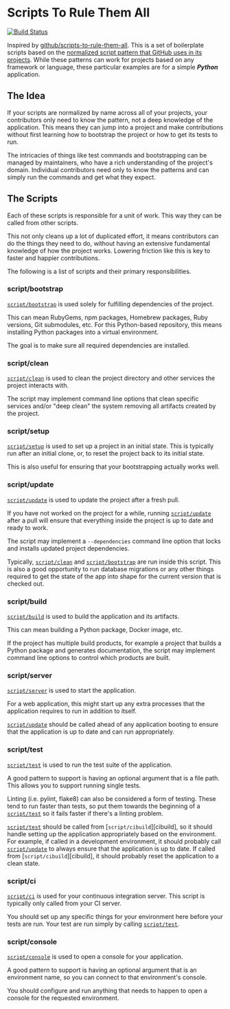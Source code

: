 # Scripts To Rule Them All

[![Build Status](https://travis-ci.org/cmlccie/scripts-to-rule-them-all-python.svg?branch=master)](https://travis-ci.org/cmlccie/scripts-to-rule-them-all-python)

Inspired by [github/scripts-to-rule-them-all](https://github.com/github/scripts-to-rule-them-all).
This is a set of boilerplate scripts based on the [normalized script pattern
that GitHub uses in its projects](http://githubengineering.com/scripts-to-rule-them-all/). While
these patterns can work for projects based on any framework or language, these particular examples
are for a simple ***Python*** application.

## The Idea

If your scripts are normalized by name across all of your projects, your contributors only need to
know the pattern, not a deep knowledge of the application. This means they can jump into a project
and make contributions without first learning how to bootstrap the project or how to get its tests
to run.

The intricacies of things like test commands and bootstrapping can be managed by maintainers, who
have a rich understanding of the project's domain. Individual contributors need only to know the
patterns and can simply run the commands and get what they expect.

## The Scripts

Each of these scripts is responsible for a unit of work. This way they can be called from other
scripts.

This not only cleans up a lot of duplicated effort, it means contributors can do the things they
need to do, without having an extensive fundamental knowledge of how the project works. Lowering
friction like this is key to faster and happier contributions.

The following is a list of scripts and their primary responsibilities.

### script/bootstrap

[`script/bootstrap`][bootstrap] is used solely for fulfilling dependencies of the project.

This can mean RubyGems, npm packages, Homebrew packages, Ruby versions, Git submodules, etc. For
this Python-based repository, this means installing Python packages into a virtual environment.

The goal is to make sure all required dependencies are installed.

### script/clean

[`script/clean`][clean] is used to clean the project directory and other services the project
interacts with.

The script may implement command line options that clean specific services and/or "deep clean" the
system removing all artifacts created by the project.

### script/setup

[`script/setup`][setup] is used to set up a project in an initial state. This is typically run
after an initial clone, or, to reset the project back to its initial state.

This is also useful for ensuring that your bootstrapping actually works well.

### script/update

[`script/update`][update] is used to update the project after a fresh pull.

If you have not worked on the project for a while, running [`script/update`][update] after a pull
will ensure that everything inside the project is up to date and ready to work.

The script may implement a `--dependencies` command line option that locks and installs updated
project dependencies.

Typically, [`script/clean`][clean] and [`script/bootstrap`][bootstrap] are run inside this script.
This is also a good opportunity to run database migrations or any other things required to get the
state of the app into shape for the current version that is checked out.

### script/build

[`script/build`][build] is used to build the application and its artifacts.

This can mean building a Python package, Docker image, etc.

If the project has multiple build products, for example a project that builds a Python package and
generates documentation, the script may implement command line options to control which products
are built.

### script/server

[`script/server`][server] is used to start the application.

For a web application, this might start up any extra processes that the application requires to run
in addition to itself.

[`script/update`][update] should be called ahead of any application booting to ensure that the
application is up to date and can run appropriately.

### script/test

[`script/test`][test] is used to run the test suite of the application.

A good pattern to support is having an optional argument that is a file path. This allows you to
support running single tests.

Linting (i.e. pylint, flake8) can also be considered a form of testing. These tend to run faster
than tests, so put them towards the beginning of a [`script/test`][test] so it fails faster if
there's a linting problem.

[`script/test`][test] should be called from [`script/cibuild`][cibuild], so it should handle
setting up the application appropriately based on the environment. For example, if called in a
development environment, it should probably call [`script/update`][update] to always ensure that
the application is up to date. If called from [`script/cibuild`][cibuild], it should probably reset
the application to a clean state.

### script/ci

[`script/ci`][ci] is used for your continuous integration server. This script is typically only
called from your CI server.

You should set up any specific things for your environment here before your tests are run. Your
test are run simply by calling [`script/test`][test].

### script/console

[`script/console`][console] is used to open a console for your application.

A good pattern to support is having an optional argument that is an environment name, so you can
connect to that environment's console.

You should configure and run anything that needs to happen to open a console for the requested
environment.

[bootstrap]: script/bootstrap
[clean]: script/clean
[setup]: script/setup
[update]: script/update
[build]: script/build
[server]: script/server
[test]: script/test
[ci]: script/cibuild
[console]: script/console

